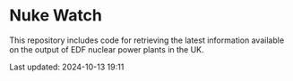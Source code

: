 # Nuke Watch

This repository includes code for retrieving the latest information available on the output of EDF nuclear power plants in the UK.

Last updated: 2024-10-13 19:11